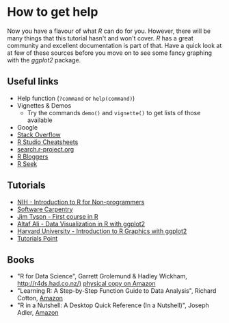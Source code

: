 # How to get help

Now you have a flavour of what *R* can do for you.
However, there will be many things that this tutorial hasn't and won't cover.
*R* has a great community and excellent documentation is part of that.
Have a quick look at at few of these sources before you move on to see some fancy graphing with the *ggplot2* package.

## Useful links

* Help function (`?command` or `help(command)`)
* Vignettes & Demos
     - Try the commands `demo()` and `vignette()` to get lists of those available
* Google 
* [Stack Overflow](https://stackoverflow.com/documentation/r/topics)
* [R Studio Cheatsheets](https://www.rstudio.com/resources/cheatsheets/)
* [search.r-project.org](http://search.r-project.org/)
* [R Bloggers](https://www.r-bloggers.com/)
* [R Seek](http://rseek.org/)

## Tutorials

* [NIH - Introduction to R for Non-programmers](http://nihlibrary.campusguides.com/dataservices/intro_to_r)
* [Software Carpentry](https://software-carpentry.org/lessons/)
* [Jim Tyson - First course in R](https://jimbotyson.github.io/rcourse/index.html)
* [Altaf Ali - Data Visualization in R with ggplot2](https://altaf-ali.github.io/ggplot_tutorial/)
* [Harvard University - Introduction to R Graphics with ggplot2](http://tutorials.iq.harvard.edu/R/Rgraphics/Rgraphics.html)
* [Tutorials Point](https://www.tutorialspoint.com/r/)

## Books

* "R for Data Science", Garrett Grolemund & Hadley Wickham,
[http://r4ds.had.co.nz/)](http://r4ds.had.co.nz/)
[physical copy on Amazon](https://www.amazon.co.uk/R-Data-Science-Garrett-Grolemund/dp/1491910399)
* "Learning R: A Step-by-Step Function Guide to Data Analysis", Richard Cotton,
[Amazon](https://www.amazon.co.uk/Learning-R-Richard-Cotton/dp/1449357105)
* "R in a Nutshell: A Desktop Quick Reference (In a Nutshell)", Joseph Adler,
[Amazon](https://www.amazon.co.uk/R-Nutshell-OReilly-Joseph-Adler/dp/144931208X)
